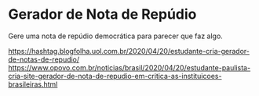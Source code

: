 # Gerador de Nota de Repúdio
Gere uma nota de repúdio democrática para parecer que faz algo.

https://hashtag.blogfolha.uol.com.br/2020/04/20/estudante-cria-gerador-de-notas-de-repudio/
https://www.opovo.com.br/noticias/brasil/2020/04/20/estudante-paulista-cria-site-gerador-de-nota-de-repudio-em-critica-as-instituicoes-brasileiras.html